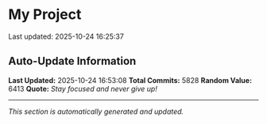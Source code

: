# My Project


Last updated: 2025-10-24 16:25:37











































































































































































































































































































































































































































































































































































































































































































































































































































































































































































































































































































































































































































































































































































































































































































































































































































































































































































































































































































































































































































































































































































































































































































































































































































































































































































































































































































































































































































































































































































































































































































































































































































































































































































































































































































































































































































































































































































































































































































































































































































































































































































































































































































































































































































































































































































































































































































































































































































































































































































































































































































































































































































































































































































































































































































































































































































































































































































































































































































































































































































































































































































































































































































































































































































































## Auto-Update Information

**Last Updated:** 2025-10-24 16:53:08
**Total Commits:** 5828
**Random Value:** 6413
**Quote:** _Stay focused and never give up!_

---
_This section is automatically generated and updated._